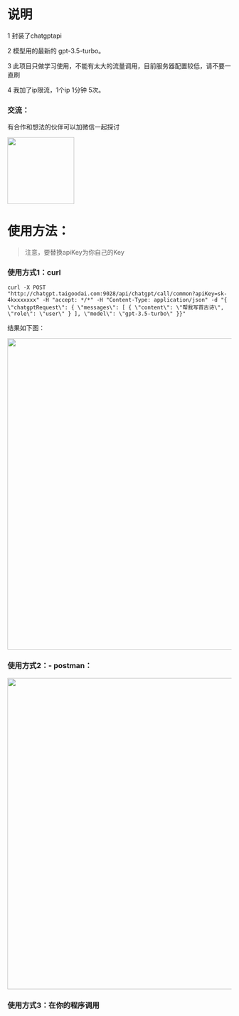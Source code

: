 # 说明
1 封装了chatgptapi

2 模型用的最新的 gpt-3.5-turbo。

3 此项目只做学习使用，不能有太大的流量调用，目前服务器配置较低，请不要一直刷

4 我加了ip限流，1个ip 1分钟 5次。

### 交流：
有合作和想法的伙伴可以加微信一起探讨

 <img src="https://user-images.githubusercontent.com/10082030/222692165-c91396fb-8062-473e-b083-c201fa19e9f1.png" width="150">


# 使用方法：
> 注意，要替换apiKey为你自己的Key
### 使用方式1：curl
```
curl -X POST "http://chatgpt.taigoodai.com:9028/api/chatgpt/call/common?apiKey=sk-4kxxxxxxx" -H "accept: */*" -H "Content-Type: application/json" -d "{ \"chatgptRequest\": { \"messages\": [ { \"content\": \"帮我写首古诗\", \"role\": \"user\" } ], \"model\": \"gpt-3.5-turbo\" }}"

```

结果如下图：

 <img src="https://user-images.githubusercontent.com/10082030/222691984-ef67b3bb-b31f-406d-a94b-7401513669fc.png" width="700">



### 使用方式2：- postman：
 <img src="https://user-images.githubusercontent.com/10082030/222691557-e3f95750-9a96-4df6-b259-0c608f9d2dfd.png" width="700">


### 使用方式3：在你的程序调用
